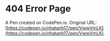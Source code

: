 # 404 Error Page

A Pen created on CodePen.io. Original URL: [https://codepen.io/nhatanh17/pen/VwwVmLK](https://codepen.io/nhatanh17/pen/VwwVmLK).


